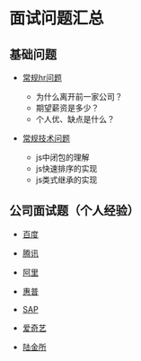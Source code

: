 # 面试问题汇总

## 基础问题
- [常规hr问题][1]  
    - 为什么离开前一家公司？
    - 期望薪资是多少？
    - 个人优、缺点是什么？

- [常规技术问题][2]
    - js中闭包的理解
    - js快速排序的实现
    - js类式继承的实现

## 公司面试题（个人经验）

- [百度][3]

- [腾讯][4]

- [阿里][5]

- [惠普][6]

- [SAP][7]

- [爱奇艺][8]

- [陆金所][9]


[1]: ./常规问题/常规hr问题.md
[2]: ./常规问题/常规技术问题.md
[3]: ./公司面试题/百度面试题.md
[4]: ./公司面试题/腾讯面试题.md
[5]: ./公司面试题/阿里面试题.md
[6]: ./公司面试题/惠普面试题.md
[7]: ./公司面试题/SAP面试题.md
[8]: ./公司面试题/爱奇艺面试题.md
[9]: ./公司面试题/陆金所面试题.md
